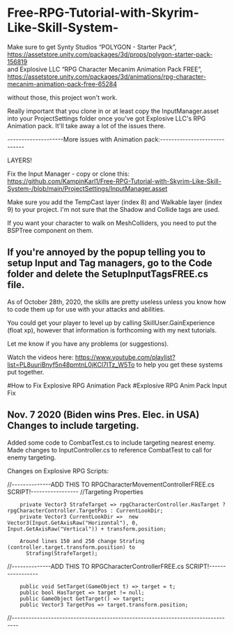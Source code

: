 # Free-RPG-Tutorial-with-Skyrim-Like-Skill-System-

Make sure to get Synty Studios “POLYGON - Starter Pack”, https://assetstore.unity.com/packages/3d/props/polygon-starter-pack-156819  
and
Explosive LLC “RPG Character Mecanim Animation Pack FREE”, https://assetstore.unity.com/packages/3d/animations/rpg-character-mecanim-animation-pack-free-65284 

without those, this project won't work. 

Really important that you clone in or at least copy the InputManager.asset into your ProjectSettings folder once you've got Explosive LLC's RPG Animation pack. It'll take away a lot of the issues there.

--------------------More issues with Animation pack:-----------------------------

LAYERS!

Fix the Input Manager - copy or clone this: https://github.com/KampinKarl1/Free-RPG-Tutorial-with-Skyrim-Like-Skill-System-/blob/main/ProjectSettings/InputManager.asset

Make sure you add the TempCast layer (index 8) and Walkable layer (index 9) to your project.
I'm not sure that the Shadow and Collide tags are used.

If you want your character to walk on MeshColliders, you need to put the BSPTree component on them.

If you're annoyed by the popup telling you to setup Input and Tag managers, go to the Code folder and delete the SetupInputTagsFREE.cs file.
----------------------------------------------------------------------------------

As of October 28th, 2020, the skills are pretty useless unless you know how to code them up for use with your attacks and abilities.

You could get your player to level up by calling SkillUser.GainExperience (float xp),
however that information is forthcoming with my next tutorials.

Let me know if you have any problems (or suggestions).

Watch the videos here: https://www.youtube.com/playlist?list=PL8uuriBnyf5n48pmtnL0jKCl7ITz_W5To to help you get these systems put together.


#How to Fix Explosive RPG Animation Pack
#Explosive RPG Anim Pack Input Fix


Nov. 7 2020 (Biden wins Pres. Elec. in USA) 
Changes to include targeting. 
----------------------------------------------------------------------------------
Added some code to CombatTest.cs to include targeting nearest enemy.
Made changes to InputController.cs to reference CombatTest to call for enemy targeting.

Changes on Explosive RPG Scripts:

  //--------------ADD THIS TO RPGCharacterMovementControllerFREE.cs SCRIPT!-----------------
        //Targeting Properties
        
        private Vector3 StrafeTarget => rpgCharacterController.HasTarget ? rpgCharacterController.TargetPos : CurrentLookDir;
        private Vector3 CurrentLookDir =>  new Vector3(Input.GetAxisRaw("Horizontal"), 0, Input.GetAxisRaw("Vertical")) + transform.position;
        
        Around lines 150 and 250 change Strafing (controller.target.transform.position) to 
          Strafing(StrafeTarget);
          
  //--------------ADD THIS TO RPGCharacterControllerFREE.cs SCRIPT!-----------------
  
        public void SetTarget(GameObject t) => target = t;
        public bool HasTarget => target != null;
        public GameObject GetTarget() => target;
        public Vector3 TargetPos => target.transform.position;
        
   //--------------------------------------------------------------------------------
